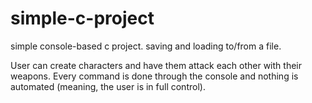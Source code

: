 # simple-c-project
simple console-based c project. saving and loading to/from a file.

User can create characters and have them attack each other with their weapons.
Every command is done through the console and nothing is automated (meaning, the user is in full control).
